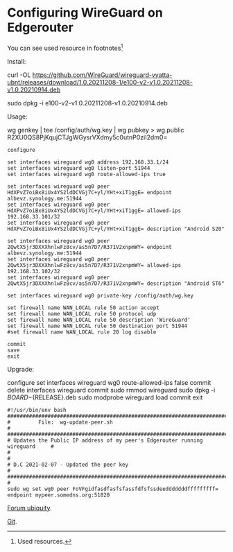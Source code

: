# Configuring WireGuard on Edgerouter

You can see used resource in footnotes[^1]  


Install:

curl -OL https://github.com/WireGuard/wireguard-vyatta-ubnt/releases/download/1.0.20211208-1/e100-v2-v1.0.20211208-v1.0.20210914.deb

sudo dpkg -i e100-v2-v1.0.20211208-v1.0.20210914.deb

Usage:

wg genkey | tee /config/auth/wg.key | wg pubkey >  wg.public
R2XU0QS8PjKqujCTJgWGysrVXdmy5c0utnP0ziI2dm0=
```
configure

set interfaces wireguard wg0 address 192.168.33.1/24
set interfaces wireguard wg0 listen-port 51944
set interfaces wireguard wg0 route-allowed-ips true

set interfaces wireguard wg0 peer HdXPvZ7oiBx8iUx4YS2ldDCVGj7C+yl/YHt+xiT1ggE= endpoint albevz.synology.me:51944
set interfaces wireguard wg0 peer HdXPvZ7oiBx8iUx4YS2ldDCVGj7C+yl/YHt+xiT1ggE= allowed-ips 192.168.33.101/32
set interfaces wireguard wg0 peer HdXPvZ7oiBx8iUx4YS2ldDCVGj7C+yl/YHt+xiT1ggE= description "Android S20"

set interfaces wireguard wg0 peer 2QwtX5jr3DXXXhnlwFz8cv/as5n7D7/R371V2xnpmWY= endpoint albevz.synology.me:51944
set interfaces wireguard wg0 peer 2QwtX5jr3DXXXhnlwFz8cv/as5n7D7/R371V2xnpmWY= allowed-ips 192.168.33.102/32
set interfaces wireguard wg0 peer 2QwtX5jr3DXXXhnlwFz8cv/as5n7D7/R371V2xnpmWY= description "Android ST6"

set interfaces wireguard wg0 private-key /config/auth/wg.key

set firewall name WAN_LOCAL rule 50 action accept
set firewall name WAN_LOCAL rule 50 protocol udp
set firewall name WAN_LOCAL rule 50 description 'WireGuard'
set firewall name WAN_LOCAL rule 50 destination port 51944
#set firewall name WAN_LOCAL rule 20 log disable

commit
save
exit
```

Upgrade:

configure
set interfaces wireguard wg0 route-allowed-ips false
commit
delete interfaces wireguard
commit
sudo rmmod wireguard
sudo dpkg -i ${BOARD}-${RELEASE}.deb
sudo modprobe wireguard
load
commit
exit




```
#!/usr/bin/env bash
###############################################################################
#         File:  wg-update-peer.sh                                            #
###############################################################################
# Updates the Public IP address of my peer's Edgerouter running wireguard     #
#                                                                             #
# D.C 2021-02-07 - Updated the peer key                                       #
###############################################################################
#
sudo wg set wg0 peer FoVFgidfasdfasfsfassfdfsfssdeedddddddfffffffff= endpoint mypeer.somedns.org:51820
```

[^1]: Used resources.

 [Forum ubiquity](https://community.ui.com/questions/Release-WireGuard-for-EdgeRouter/3765d2a4-1952-4629-948a-3ac9d9c22311?page=48).

 [Git](https://github.com/WireGuard/wireguard-vyatta-ubnt).

